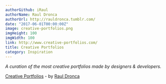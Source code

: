 ```yaml
---
authorGithub: iRaul
authorName: Raul Dronca
authorUrl: http://rauldronca.tumblr.com/
date: "2017-06-01T00:00:00Z"
image: creative-portfolios.png
imgHeight: 100
imgWidth: 100
link: http://www.creative-portfolios.com/
title: Creative Portfolios
category: Inspiration
---
```


_A curation of the most creative portfolios made by designers & developers._

[Creative Portfolios](http://www.creative-portfolios.com/) - by [Raul Dronca](http://rauldronca.tumblr.com/)
